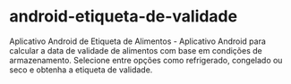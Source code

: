 # android-etiqueta-de-validade
Aplicativo Android de Etiqueta de Alimentos - Aplicativo Android para calcular a data de validade de alimentos com base em condições de armazenamento. Selecione entre opções como refrigerado, congelado ou seco e obtenha a etiqueta de validade.
